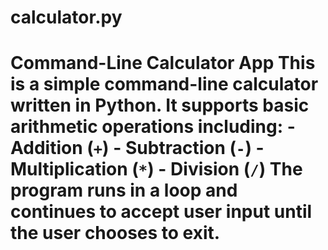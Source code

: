 # calculator.py
# Command-Line Calculator App  This is a simple **command-line calculator** written in Python. It supports **basic arithmetic operations** including:  - Addition (`+`) - Subtraction (`-`) - Multiplication (`*`) - Division (`/`)  The program runs in a loop and continues to accept user input until the user chooses to exit. 
